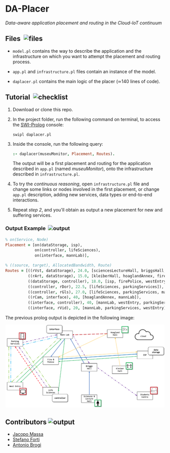 # DA-Placer
_Data-aware application placement and routing   in the Cloud-IoT continuum_

## Files &nbsp;<img src="https://cdn-icons-png.flaticon.com/512/149/149337.png" alt="files" width="20" height="20"/>
 - `model.pl` contains the way to describe the application and the infrastructure on which you want to attempt the placement and routing process.

 - `app.pl` and `infrastructure.pl` files contain an instance of the model.

 - `daplacer.pl` contains the main logic of the placer (&sime;140 lines of code).

## Tutorial &nbsp;<img src="https://cdn-icons-png.flaticon.com/512/3208/3208615.png" alt="checklist" width="20" height="20"/> 

1. Download or clone this repo.

2. In the project folder, run the following command on terminal, to access the [SWI-Prolog](https://www.swi-prolog.org/download/stable) console:
    ```console
    swipl daplacer.pl
    ```

3. Inside the console, run the following query:
    ```prolog
    :- daplacer(museuMonitor, Placement, Routes).
    ```
    The output will be a first placement and routing for the application described in `app.pl` (named _museuMonitor_), onto the infrastructure described in `infrastructure.pl`.

4. To try the _continuous reasoning_, open `infrastructure.pl` file and change some links or nodes involved in the first placement, or change `app.pl` description, adding new services, data types or end-to-end interactions.

4. Repeat _step 2_, and you'll obtain as output a new placement for new and suffering services.

### Output Example &nbsp;<img src="https://cdn-icons-png.flaticon.com/512/570/570162.png" alt="output" width="20" height="20"/> 

```prolog
% on(Service, Node)
Placement = [on(dataStorage, isp), 
             on(controller, lifeSciences), 
             on(interface, mannLab)],
```
```prolog
% ((source, target), AllocatedBandwidth, Route)
Routes = [((rVst, dataStorage), 24.0, [sciencesLectureHall, briggsHall, mannLab, parkingServices, westEntry, firePolice, isp]),  
          ((rArt, dataStorage), 15.0, [kleiberHall, hoaglandAnnex, firePolice, isp]),  
          ((dataStorage, controller), 18.0, [isp, firePolice, westEntry, mannLab, lifeSciences]),  
          ((controller, rDor), 22.5, [lifeSciences, parkingServices]),  
          ((controller, rGls), 27.0, [lifeSciences, parkingServices, mannLab, briggsHall, studentCenter]),  
          ((rCam, interface), 40, [hoaglandAnnex, mannLab]),  
          ((interface, controller), 40, [mannLab, westEntry, parkingServices, lifeSciences]),  
          ((interface, rVid), 20, [mannLab, parkingServices, westEntry])]
```
The previous prolog output is depicted in the following image:

<kbd><img src="img/result.png" alt="output"/></kbd>


## Contributors <img src="https://cdn-icons-png.flaticon.com/512/33/33308.png" alt="output" width="20" height="20"/> 

 - [Jacopo Massa](http://pages.di.unipi.it/massa)
 - [Stefano Forti](http://pages.di.unipi.it/forti)
 - [Antonio Brogi](http://pages.di.unipi.it/brogi)
